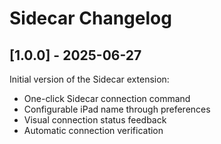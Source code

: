 # Sidecar Changelog

## [1.0.0] - 2025-06-27

Initial version of the Sidecar extension:

- One-click Sidecar connection command
- Configurable iPad name through preferences
- Visual connection status feedback
- Automatic connection verification
